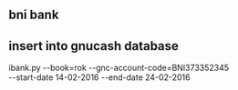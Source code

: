 ## bni bank

## insert into gnucash database

ibank.py --book=rok --gnc-account-code=BNI373352345 \
    --start-date 14-02-2016 --end-date 24-02-2016 
    


